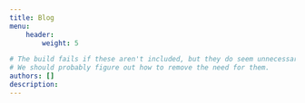 ```yaml
---
title: Blog
menu:
    header:
        weight: 5

# The build fails if these aren't included, but they do seem unnecessary here.
# We should probably figure out how to remove the need for them.
authors: []
description:
---
```


<!--
    This page doesn't have any actual content, as the base blog template will
    show recent posts and things.
-->
